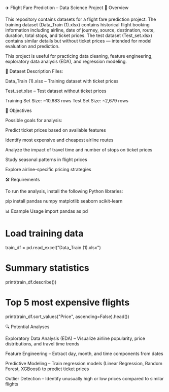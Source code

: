 ✈️ Flight Fare Prediction – Data Science Project
📌 Overview

This repository contains datasets for a flight fare prediction project.
The training dataset (Data_Train (1).xlsx) contains historical flight booking information including airline, date of journey, source, destination, route, duration, total stops, and ticket prices.
The test dataset (Test_set.xlsx) contains similar details but without ticket prices — intended for model evaluation and prediction.

This project is useful for practicing data cleaning, feature engineering, exploratory data analysis (EDA), and regression modeling.

📂 Dataset Description
Files:

Data_Train (1).xlsx – Training dataset with ticket prices

Test_set.xlsx – Test dataset without ticket prices

Training Set Size: ~10,683 rows
Test Set Size: ~2,679 rows

🎯 Objectives

Possible goals for analysis:

Predict ticket prices based on available features

Identify most expensive and cheapest airline routes

Analyze the impact of travel time and number of stops on ticket prices

Study seasonal patterns in flight prices

Explore airline-specific pricing strategies

🛠️ Requirements

To run the analysis, install the following Python libraries:

pip install pandas numpy matplotlib seaborn scikit-learn

📊 Example Usage
import pandas as pd

# Load training data
train_df = pd.read_excel("Data_Train (1).xlsx")

# Summary statistics
print(train_df.describe())

# Top 5 most expensive flights
print(train_df.sort_values("Price", ascending=False).head())

🔍 Potential Analyses

Exploratory Data Analysis (EDA) – Visualize airline popularity, price distributions, and travel time trends

Feature Engineering – Extract day, month, and time components from dates

Predictive Modeling – Train regression models (Linear Regression, Random Forest, XGBoost) to predict ticket prices

Outlier Detection – Identify unusually high or low prices compared to similar flights

